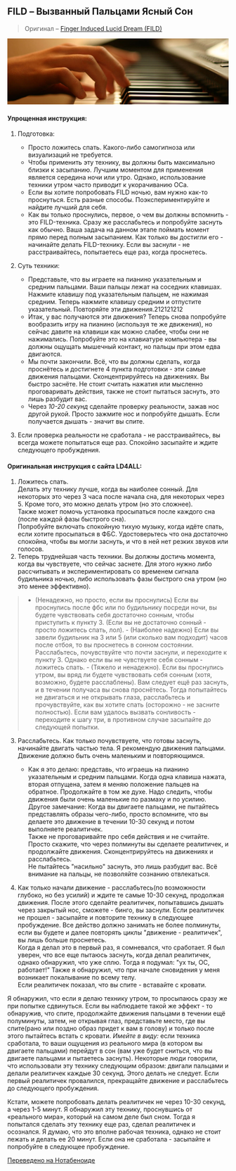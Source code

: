 ## FILD – Вызванный Пальцами Ясный Сон
> Оригинал – [Finger Induced Lucid Dream (FILD)](http://www.dreamviews.com/induction-techniques/4779-finger-induced-lucid-dream-fild.html)

![](assets/fingers_piano.jpg)

#### Упрощенная инструкция:

1. Подготовка:
    - Просто ложитесь спать. Какого-либо самогипноза или визуализаций не требуется.  
    - Чтобы применить эту технику, вы должны быть максимально близки к засыпанию. Лучшим моментом для применения является середина ночи или утро. Однако, использование техники утром часто приводит к укорачиванию ОСа.  
    - Если вы хотите попробовать FILD ночью, вам нужно как-то проснуться. Есть разные способы. Поэкспериментируйте и найдите лучший для себя.  
    -  Как вы только проснулись, первое, о чем вы должны вспомнить - это FILD-техника. Сразу же расслабьтесь и попробуйте заснуть как обычно. Ваша задача на данном этапе поймать момент прямо перед полным засыпанием. Как только вы достигли его - начинайте делать FILD-технику. Если вы заснули - не расстраивайтесь, попытаетесь еще раз, когда проснетесь.  
2. Суть техники:

    - Представьте, что вы играете на пианино указательным и средним пальцами. Ваши пальцы лежат на соседних клавишах. Нажмите клавишу под указательным пальцем, не нажимая средним. Теперь нажмите клавишу средним и отпустите указательный. Повторяйте эти движения.212121212  
    - Итак, у вас получаются эти движения? Теперь снова попробуйте вообразить игру на пианино (используя те же движения), но сейчас давите на клавиши как можно слабее, чтобы они не нажимались. Попробуйте это на клавиатуре компьютера - вы должны ощущать мышечный контакт, но пальцы при этом едва двигаются.
    - Мы почти закончили. Всё, что вы должны сделать, когда проснётесь и достигнете 4 пункта подготовки - эти самые движения пальцами. Сконцентрируйтесь на движениях. Вы быстро заснёте. Не стоит считать нажатия или мысленно проговаривать действия, также не стоит пытаться заснуть, это лишь разбудит вас.
    - Через *10-20 секунд* сделайте проверку реальности, зажав нос другой рукой. Просто зажмите нос и попробуйте дышать. Если получается дышать - значит вы спите.
5. Если проверка реальности не сработала - не расстраивайтесь, вы всегда можете попытаться еще раз. Спокойно засыпайте и ждите следующего пробуждения.

#### Оригинальная инструкция с сайта LD4ALL:

1. Ложитесь спать.  
Делать эту технику лучше, когда вы наиболее сонный. Для некоторых это через 3 часа после начала сна, для некоторых через 5. Кроме того, это можно делать утром (но это сложнее).  
Также может помочь установка просыпаться после каждого сна (после каждой фазы быстрого сна).  
Попробуйте включать спокойную тихую музыку, когда идёте спать, если хотите просыпаться в ФБС. Удостоверьтесь что она достаточно спокойна, чтобы вы могли заснуть, и что в ней нет резких звуков или голосов.  
2. Теперь труднейшая часть техники. Вы должны достичь момента, когда вы чувствуете, что сейчас заснете. Для этого нужно либо рассчитывать и экспериментировать со временем сигнала будильника ночью, либо использовать фазы быстрого сна утром (но это менее эффективно).  
>   - (Ненадежно, но просто, если вы проснулись) Если вы проснулись после фбс или по будильнику посреди ночи, вы будете чувствовать себя достаточно сонным, чтобы приступить к пункту 3. (Если вы не достаточно сонный - просто ложитесь спать, лол).
    - (Наиболее надежно) Если вы завели будильник на 3 или 5 (или сколько вам подходит) часов после отбоя, то вы проснетесь в сонном состоянии. Расслабьтесь, почувствуйте что почти заснули, и переходите к пункту 3. Однако если вы не чувствуете себя сонным - ложитесь спать.
    - (Тяжело и ненадежно). Если вы проснулись утром, вы вряд ли будете чувствовать себя сонным (хотя, возможно, будете расслаблены). Вам следует ещё раз заснуть, и в течении получаса вы снова проснётесь. Тогда попытайтесь не двигаться и не открывать глаза, расслабьтесь и прочувствуйте, как вы хотите спать (осторожно - не засните полностью). Если вам удалось вызвать сонливость - переходите к шагу три, в противном случае засыпайте до следующей попытки.

3. Расслабьтесь. Как только почувствуете, что готовы заснуть, начинайте двигать частью тела. Я рекомендую движения пальцами. Движение должно быть очень маленьким и повторяющимся.
    - Как я это делаю: представь, что играешь на пианино указательным и средним пальцами. Когда одна клавиша нажата, вторая отпущена, затем я меняю положение пальцев на обратное. Продолжайте в том же духе. Надо следить, чтобы движения были очень маленькие по размаху и по усилию.
Другое замечание: Когда вы двигаете пальцами, не пытайтесь представлять образы чего-либо, просто вспомните, что вы делаете это движение в течении 10-30 секунд и потом выполняете реалитичек.  
Также не проговаривайте про себя действия и не считайте. Просто скажите, что через полминуты вы сделаете реалитичек, и продолжайте движения.
Сконцентрируйтесь на движениях и расслабьтесь.  
Не пытайтесь "насильно" заснуть, это лишь разбудит вас. Всё внимание на пальцы, не позволяйте сознанию отвлекаться.  

4. Как только начали движение - расслабьтесь(по возможности глубоко, но без усилий) и ждите те самые 10-30 секунд, продолжая движения. После этого сделайте реалитичек, попытавшись дышать через закрытый нос, сможете - бинго, вы заснули. Если реалитичек не прошел - засыпайте и повторите технику в следующее пробуждение. Все действо должно занимать не более полминуты, если вы будете и далее повторять циклы "движение - реалитичек", вы лишь больше проснетесь.  
Когда я делал это в первый раз, я сомневался, что сработает. Я был уверен, что все еще пытаюсь заснуть, когда делал реалитичек, однако обнаружил, что уже сплю. Тогда я подумал: "ух ты, ОС, работает!"
Также я обнаружил, что при начале сновидения у меня возникает покалывание по всему телу.  
Если реалитичек показал, что вы спите - вставайте с кровати.  

Я обнаружил, что если я делаю технику утром, то просыпаюсь сразу же при попытке сдвинуться. Если вы наблюдаете такой же эффект - то обнаружив, что спите, продолжайте движения пальцами в течении ещё полуминуты, затем, не открывая глаз, представьте место, где вы спите(рано или поздно образ придет к вам в голову) и только после этого пытайтесь встать с кровати.
*Имейте в виду:* если техника сработала, то ваши ощущения из реального мира (в котором вы двигаете пальцами) перейдут в сон (вам уже будет сниться, что вы двигаете пальцами и пытаетесь заснуть).
Некоторые люди говорили, что использовали эту технику следующим образом: двигали пальцами и делали реалитичек каждые 30 секунд. Этого делать не следует. Если первый реалитичек провалился, прекращайте движение и расслабьтесь до следующего пробуждения.

Кстати, можете попробовать делать реалитичек не через 10-30 секунд, а через 1-5 минут. Я обнаружил эту технику, проснувшись от «реального мира», который на самом деле был сном. Тогда я попытался сделать эту технику еще раз, сделал реалитичек и осознался. Я думаю, что это вполне рабочая техника, однако не стоит лежать и делать ее 20 минут. Если она не сработала - засыпайте и попробуйте в следующее пробуждение.

[Переведено на Нотабеноиде](http://notabenoid.com/book/37659/136161 "Переводчики: RulonOboev, TextorTexxel, nohup")